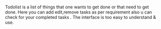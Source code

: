 
Todolist is a list of things that one wants to get done or that need to get done. Here you can add edit,remove tasks as per requirement also u can check for your completed tasks . The interface is too easy to understand & use.
